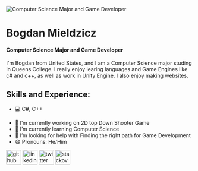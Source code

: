 ![Computer Science Major and Game Developer](https://media-exp1.licdn.com/dms/image/C4E16AQFyGCLHEKW7xw/profile-displaybackgroundimage-shrink_350_1400/0/1662594090612?e=1668038400&v=beta&t=3dgMi6gkzv9bGPlyj81Gbql0X-7khMdenUroVnGjFxQ)

# Bogdan Mieldzicz
#### Computer Science Major and Game Developer

I'm Bogdan from United States, and I am a Computer Science major studing in Queens College. I really enjoy learing languages and Game Engines like c# and c++, as well as work in Unity Engine. I also enjoy making websites.

## Skills and Experience:
* 💻 C#, C++

- 🔭 I’m currently working on 2D top Down Shooter Game 
- 🌱 I’m currently learning Computer Science 
- 🤔 I’m looking for help with Finding the right path for Game Development 
- 😄 Pronouns: He/Him 


[<img src='https://cdn.jsdelivr.net/npm/simple-icons@3.0.1/icons/github.svg' alt='github' height='40'>](https://github.com/Bodzik1)  [<img src='https://cdn.jsdelivr.net/npm/simple-icons@3.0.1/icons/linkedin.svg' alt='linkedin' height='40'>](https://www.linkedin.com/in/bogdan-mieldzicz/)  [<img src='https://cdn.jsdelivr.net/npm/simple-icons@3.0.1/icons/twitter.svg' alt='twitter' height='40'>](https://twitter.com/BMieldzicz)  [<img src='https://cdn.jsdelivr.net/npm/simple-icons@3.0.1/icons/stackoverflow.svg' alt='stackoverflow' height='40'>](https://stackoverflow.com/users/bogdan-mieldzicz)  
